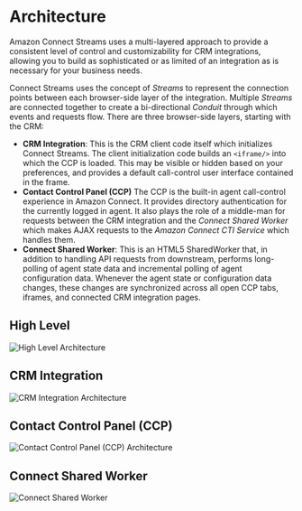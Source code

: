 # Architecture

Amazon Connect Streams uses a multi-layered approach to provide a consistent level of
control and customizability for CRM integrations, allowing you to build as sophisticated
or as limited of an integration as is necessary for your business needs.

Connect Streams uses the concept of _Streams_ to represent the connection points between
each browser-side layer of the integration. Multiple _Streams_ are connected together
to create a bi-directional _Conduit_ through which events and requests flow. There are
three browser-side layers, starting with the CRM:

- **CRM Integration**: This is the CRM client code itself which initializes Connect Streams.
  The client initialization code builds an `<iframe/>` into which the CCP is loaded. This
  may be visible or hidden based on your preferences, and provides a default call-control
  user interface contained in the frame.
- **Contact Control Panel (CCP)** The CCP is the built-in agent call-control experience in
  Amazon Connect. It provides directory authentication for the currently logged in agent.
  It also plays the role of a middle-man for requests between the CRM integration and the
  _Connect Shared Worker_ which makes AJAX requests to the _Amazon Connect CTI Service_
  which handles them.
- **Connect Shared Worker**: This is an HTML5 SharedWorker that, in addition to handling
  API requests from downstream, performs long-polling of agent state data and incremental
  polling of agent configuration data. Whenever the agent state or configuration data
  changes, these changes are synchronized across all open CCP tabs, iframes, and connected
  CRM integration pages.

## High Level

![High Level Architecture](/images/high_level.png?raw=true)

## CRM Integration

![CRM Integration Architecture](/images/crm.png?raw=true)

## Contact Control Panel (CCP)

![Contact Control Panel (CCP) Architecture](/images/ccp.png?raw=true)

## Connect Shared Worker

![Connect Shared Worker](/images/shared_worker.png?raw=true)
